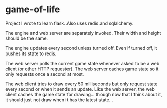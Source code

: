 # game-of-life
Project I wrote to learn flask. Also uses redis and sqlalchemy.

The engine and web server are separately invoked. Their width and height should be the same.

The engine updates every second unless turned off. Even if turned off, it pushes its state to redis.

The web server polls the current game state whenever asked to be a web client (or other HTTP requester).
The web server caches game state so it only requests once a second at most.

The web client tries to draw every 50 milliseconds but only request state every second or when it sends an update.
Like the web server, the web client caches the game state for drawing... though now that I think about it, it should
just not draw when it has the latest state...
